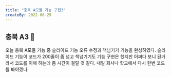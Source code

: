 ```yaml
---
title: "충북 A모듈 기능 구현3"
createBy: 2022-06-29
---
```



## 충북 A3 🎪
오늘 충북 A모듈 기능 중 슬라이드 기능 오류 수정과 책넘기기 기능을 완성하였다. 슬라이드 기능이 코드가 200줄이 좀 넘고 책넘기기도 기능 구현은 했지만 어쩌다 보니 된거라서 코드를 이해 하는데 좀 시간이 걸릴 것 같다. 내일 회사나 학교에서 다시 한번 코드를 봐야겠다.

